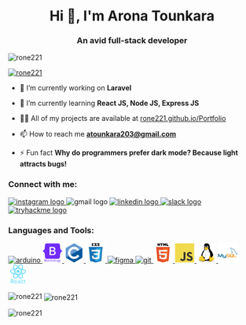 <h1 align="center">Hi 👋, I'm Arona Tounkara</h1>
<h3 align="center">An avid full-stack developer</h3>

<p align="left"> <img src="https://komarev.com/ghpvc/?username=rone221&label=Profile%20views&color=0e75b6&style=flat" alt="rone221" /> </p>

<p align="left"> <a href="https://github.com/ryo-ma/github-profile-trophy"><img src="https://github-profile-trophy.vercel.app/?username=rone221" alt="rone221" /></a> </p>

- 🔭 I’m currently working on **Laravel**

- 🌱 I’m currently learning **React JS, Node JS, Express JS**

- 👨‍💻 All of my projects are available at [rone221.github.io/Portfolio](rone221.github.io/Portfolio)

- 📫 How to reach me **atounkara203@gmail.com**

- ⚡ Fun fact **Why do programmers prefer dark mode? Because light attracts bugs!**

<h3 align="left">Connect with me:</h3>

<div align="left">
    <a href="instagram.com/r.o.n.e221" target="_blank">
        <img src="https://img.shields.io/static/v1?message=Instagram&logo=instagram&label=&color=E4405F&logoColor=white&labelColor=&style=for-the-badge"
            height="35" alt="instagram logo" />
    </a>
    <img src="https://img.shields.io/static/v1?message=Gmail&logo=gmail&label=&color=D14836&logoColor=white&labelColor=&style=for-the-badge"
        height="35" alt="gmail logo" />
    <a href="www.linkedin.com/in/arona-tounkara221" target="_blank">
        <img src="https://img.shields.io/static/v1?message=LinkedIn&logo=linkedin&label=&color=0077B5&logoColor=white&labelColor=&style=for-the-badge"
            height="35" alt="linkedin logo" />
    </a>
    <a href="https://teckki.slack.com/team/U066DPY7T7F" target="_blank">
        <img src="https://img.shields.io/static/v1?message=Slack&logo=slack&label=&color=4A154B&logoColor=white&labelColor=&style=for-the-badge"
            height="35" alt="slack logo" />
    </a>
    <a href="https://tryhackme.com/p/Rone2.0" target="_blank">
        <img src="https://img.shields.io/static/v1?message=TryHackMe&logo=tryhackme&label=&color=88cc14&logoColor=white&labelColor=&style=for-the-badge"
            height="35" alt="tryhackme logo" />
    </a>
</div>

<h3 align="left">Languages and Tools:</h3>
<p align="left"> <a href="https://www.arduino.cc/" target="_blank" rel="noreferrer"> <img src="https://cdn.worldvectorlogo.com/logos/arduino-1.svg" alt="arduino" width="40" height="40"/> </a> <a href="https://getbootstrap.com" target="_blank" rel="noreferrer"> <img src="https://raw.githubusercontent.com/devicons/devicon/master/icons/bootstrap/bootstrap-plain-wordmark.svg" alt="bootstrap" width="40" height="40"/> </a> <a href="https://www.cprogramming.com/" target="_blank" rel="noreferrer"> <img src="https://raw.githubusercontent.com/devicons/devicon/master/icons/c/c-original.svg" alt="c" width="40" height="40"/> </a> <a href="https://www.w3schools.com/css/" target="_blank" rel="noreferrer"> <img src="https://raw.githubusercontent.com/devicons/devicon/master/icons/css3/css3-original-wordmark.svg" alt="css3" width="40" height="40"/> </a> <a href="https://www.figma.com/" target="_blank" rel="noreferrer"> <img src="https://www.vectorlogo.zone/logos/figma/figma-icon.svg" alt="figma" width="40" height="40"/> </a> <a href="https://git-scm.com/" target="_blank" rel="noreferrer"> <img src="https://www.vectorlogo.zone/logos/git-scm/git-scm-icon.svg" alt="git" width="40" height="40"/> </a> <a href="https://www.w3.org/html/" target="_blank" rel="noreferrer"> <img src="https://raw.githubusercontent.com/devicons/devicon/master/icons/html5/html5-original-wordmark.svg" alt="html5" width="40" height="40"/> </a> <a href="https://developer.mozilla.org/en-US/docs/Web/JavaScript" target="_blank" rel="noreferrer"> <img src="https://raw.githubusercontent.com/devicons/devicon/master/icons/javascript/javascript-original.svg" alt="javascript" width="40" height="40"/> </a> <a href="https://www.linux.org/" target="_blank" rel="noreferrer"> <img src="https://raw.githubusercontent.com/devicons/devicon/master/icons/linux/linux-original.svg" alt="linux" width="40" height="40"/> </a> <a href="https://www.mysql.com/" target="_blank" rel="noreferrer"> <img src="https://raw.githubusercontent.com/devicons/devicon/master/icons/mysql/mysql-original-wordmark.svg" alt="mysql" width="40" height="40"/> </a> <a href="https://reactjs.org/" target="_blank" rel="noreferrer"> <img src="https://raw.githubusercontent.com/devicons/devicon/master/icons/react/react-original-wordmark.svg" alt="react" width="40" height="40"/> </a> </p>

<p><img align="left" src="https://github-readme-stats.vercel.app/api/top-langs?username=rone221&show_icons=true&locale=en&layout=compact" alt="rone221" /></p>

<p>&nbsp;<img align="center" src="https://github-readme-stats.vercel.app/api?username=rone221&show_icons=true&locale=en" alt="rone221" /></p>

<p><img align="center" src="https://github-readme-streak-stats.herokuapp.com/?user=rone221&" alt="rone221" /></p>

<br clear="both">


